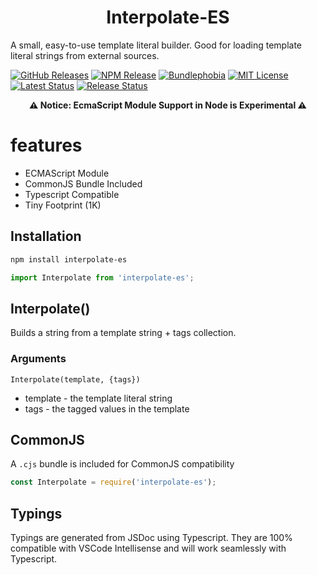 <h1 align="center">Interpolate-ES</h1>

A small, easy-to-use template literal builder. Good for loading template literal strings from external sources.

[![GitHub Releases](https://badgen.net/github/tag/vanillaes/interpolate-es)](https://github.com/vanillaes/interpolate-es/releases)
[![NPM Release](https://badgen.net/npm/v/interpolate-es)](https://www.npmjs.com/package/interpolate-es)
[![Bundlephobia](https://badgen.net/bundlephobia/minzip/interpolate-es)](https://bundlephobia.com/result?p=interpolate-es)
[![MIT License](https://badgen.net/github/license/vanillaes/interpolate-es)](https://raw.githubusercontent.com/vanillaes/interpolate-es/master/LICENSE)
[![Latest Status](https://github.com/vanillaes/interpolate-es/workflows/Latest/badge.svg)](https://github.com/vanillaes/interpolate-es/actions)
[![Release Status](https://github.com/vanillaes/interpolate-es/workflows/Release/badge.svg)](https://github.com/vanillaes/interpolate-es/actions)

<p align="center"><strong>⚠️ Notice: EcmaScript Module Support in Node is Experimental ⚠️</strong></p>

# features

- ECMAScript Module
- CommonJS Bundle Included
- Typescript Compatible
- Tiny Footprint (1K)

## Installation

```sh
npm install interpolate-es
```

```javascript
import Interpolate from 'interpolate-es';
```

## Interpolate()

Builds a string from a template string + tags collection.

### Arguments

```Interpolate(template, {tags})```

- template - the template literal string
- tags - the tagged values in the template

## CommonJS

A `.cjs` bundle is included for CommonJS compatibility 

```javascript
const Interpolate = require('interpolate-es');
```

## Typings

Typings are generated from JSDoc using Typescript. They are 100% compatible with VSCode Intellisense and will work seamlessly with Typescript.